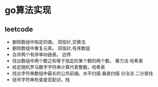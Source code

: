 # go算法实现

## leetcode

* 删除数组中指定的值。 双指针,交换法
* 删除数组中重复元素。 双指针,有序数组
* 合并两个有序单向链表。 边界
* 找出数组中两个数之和等于指定的某个数的两个数。 暴力法 哈希表 
* 给定随机罗马数字字符串计算代表整数。哈希表
* 找出字符串数组中最长的公共前缀。水平扫描 垂直扫描 分治法 二分查找
* 括号字符串检查是否配对。栈


